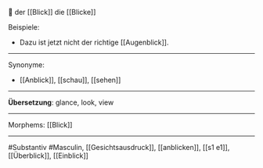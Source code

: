 🔵 der [[Blick]]
die [[Blicke]]

Beispiele:
-  Dazu ist jetzt nicht der richtige [[Augenblick]]. 

---
Synonyme:
- [[Anblick]], [[schau]], [[sehen]]

---
**Übersetzung**: glance, look, view

---
Morphems:
[[Blick]]

---
#Substantiv #Masculin, [[Gesichtsausdruck]], [[anblicken]], [[s1 e1]], [[Überblick]], [[Einblick]]